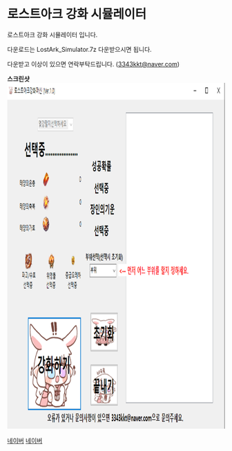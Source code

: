 # 로스트아크 강화 시뮬레이터

로스트아크 강화 시뮬레이터 입니다.

다운로드는 LostArk_Simulator.7z 다운받으시면 됩니다.

다운받고 이상이 있으면 연락부탁드립니다.
(3343kkt@naver.com)

**스크린샷** <br>
<img src="ss.png" width="800" height="800">

[네이버](https://www.naver.com)
<a href="www.naver.com">네이버</a>
